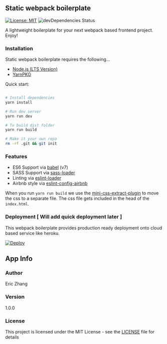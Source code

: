 ## Static webpack boilerplate

[![License: MIT](https://img.shields.io/badge/License-MIT-blue.svg)](https://opensource.org/licenses/MIT) ![devDependencies Status](https://david-dm.org/dwyl/hapi-auth-jwt2/dev-status.svg)

A lightweight boilerplate for your next webpack based frontend project. Enjoy!

### Installation

Static webpack boilerplate requires the following...

- [Node.js (LTS Version)](http://nodejs.org/)
- [YarnPKG](https://yarnpkg.com/lang/en/docs/install/#windows-stable)

Quick start:

```bash

# Install dependencies
yarn install

# Run dev server
yarn run dev

# To build dist folder
yarn run build

# Make it your own repo
rm -rf .git && git init

```

### Features

- ES6 Support via [babel](https://babeljs.io/) (v7)
- SASS Support via [sass-loader](https://github.com/jtangelder/sass-loader)
- Linting via [eslint-loader](https://github.com/MoOx/eslint-loader)
- Airbnb style via [eslint-config-airbnb](https://github.com/airbnb/javascript/tree/master/packages/eslint-config-airbnb)

When you run `yarn run build` we use the [mini-css-extract-plugin](https://github.com/webpack-contrib/mini-css-extract-plugin) to move the css to a separate file. The css file gets included in the head of the `index.html`.

### Deployment [ Will add quick deployment later ]

This webpack boilerplate provides production ready deployment onto cloud based service like heroku.

[![Deploy](https://www.herokucdn.com/deploy/button.svg)](https://heroku.com/deploy)

## App Info

### Author

Eric Zhang

### Version

1.0.0

### License

This project is licensed under the MIT License - see the [LICENSE](LICENSE) file for details
